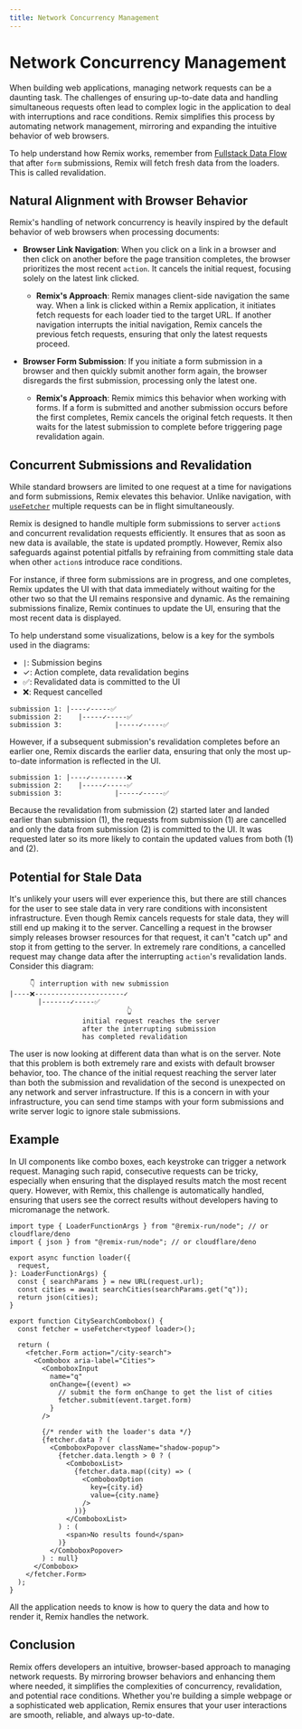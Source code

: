 ```yaml
---
title: Network Concurrency Management
---
```


# Network Concurrency Management

When building web applications, managing network requests can be a daunting task. The challenges of ensuring up-to-date data and handling simultaneous requests often lead to complex logic in the application to deal with interruptions and race conditions. Remix simplifies this process by automating network management, mirroring and expanding the intuitive behavior of web browsers.

To help understand how Remix works, remember from [Fullstack Data Flow][fullstack_data_flow] that after `form` submissions, Remix will fetch fresh data from the loaders. This is called revalidation.

## Natural Alignment with Browser Behavior

Remix's handling of network concurrency is heavily inspired by the default behavior of web browsers when processing documents:

- **Browser Link Navigation**: When you click on a link in a browser and then click on another before the page transition completes, the browser prioritizes the most recent `action`. It cancels the initial request, focusing solely on the latest link clicked.

  - **Remix's Approach**: Remix manages client-side navigation the same way. When a link is clicked within a Remix application, it initiates fetch requests for each loader tied to the target URL. If another navigation interrupts the initial navigation, Remix cancels the previous fetch requests, ensuring that only the latest requests proceed.

- **Browser Form Submission**: If you initiate a form submission in a browser and then quickly submit another form again, the browser disregards the first submission, processing only the latest one.

  - **Remix's Approach**: Remix mimics this behavior when working with forms. If a form is submitted and another submission occurs before the first completes, Remix cancels the original fetch requests. It then waits for the latest submission to complete before triggering page revalidation again.

## Concurrent Submissions and Revalidation

While standard browsers are limited to one request at a time for navigations and form submissions, Remix elevates this behavior. Unlike navigation, with [`useFetcher`][use_fetcher] multiple requests can be in flight simultaneously.

Remix is designed to handle multiple form submissions to server `action`s and concurrent revalidation requests efficiently. It ensures that as soon as new data is available, the state is updated promptly. However, Remix also safeguards against potential pitfalls by refraining from committing stale data when other `action`s introduce race conditions.

For instance, if three form submissions are in progress, and one completes, Remix updates the UI with that data immediately without waiting for the other two so that the UI remains responsive and dynamic. As the remaining submissions finalize, Remix continues to update the UI, ensuring that the most recent data is displayed.

To help understand some visualizations, below is a key for the symbols used in the diagrams:

- `|`: Submission begins
- ✓: Action complete, data revalidation begins
- ✅: Revalidated data is committed to the UI
- ❌: Request cancelled

```text
submission 1: |----✓-----✅
submission 2:    |-----✓-----✅
submission 3:             |-----✓-----✅
```

However, if a subsequent submission's revalidation completes before an earlier one, Remix discards the earlier data, ensuring that only the most up-to-date information is reflected in the UI.

```text
submission 1: |----✓---------❌
submission 2:    |-----✓-----✅
submission 3:             |-----✓-----✅
```

Because the revalidation from submission (2) started later and landed earlier than submission (1), the requests from submission (1) are cancelled and only the data from submission (2) is committed to the UI. It was requested later so its more likely to contain the updated values from both (1) and (2).

## Potential for Stale Data

It's unlikely your users will ever experience this, but there are still chances for the user to see stale data in very rare conditions with inconsistent infrastructure. Even though Remix cancels requests for stale data, they will still end up making it to the server. Cancelling a request in the browser simply releases browser resources for that request, it can't "catch up" and stop it from getting to the server. In extremely rare conditions, a cancelled request may change data after the interrupting `action`'s revalidation lands. Consider this diagram:

```text
     👇 interruption with new submission
|----❌----------------------✓
       |-------✓-----✅
                             👆
                  initial request reaches the server
                  after the interrupting submission
                  has completed revalidation
```

The user is now looking at different data than what is on the server. Note that this problem is both extremely rare and exists with default browser behavior, too. The chance of the initial request reaching the server later than both the submission and revalidation of the second is unexpected on any network and server infrastructure. If this is a concern in with your infrastructure, you can send time stamps with your form submissions and write server logic to ignore stale submissions.

## Example

In UI components like combo boxes, each keystroke can trigger a network request. Managing such rapid, consecutive requests can be tricky, especially when ensuring that the displayed results match the most recent query. However, with Remix, this challenge is automatically handled, ensuring that users see the correct results without developers having to micromanage the network.

```tsx filename=app/routes/city-search.tsx
import type { LoaderFunctionArgs } from "@remix-run/node"; // or cloudflare/deno
import { json } from "@remix-run/node"; // or cloudflare/deno

export async function loader({
  request,
}: LoaderFunctionArgs) {
  const { searchParams } = new URL(request.url);
  const cities = await searchCities(searchParams.get("q"));
  return json(cities);
}

export function CitySearchCombobox() {
  const fetcher = useFetcher<typeof loader>();

  return (
    <fetcher.Form action="/city-search">
      <Combobox aria-label="Cities">
        <ComboboxInput
          name="q"
          onChange={(event) =>
            // submit the form onChange to get the list of cities
            fetcher.submit(event.target.form)
          }
        />

        {/* render with the loader's data */}
        {fetcher.data ? (
          <ComboboxPopover className="shadow-popup">
            {fetcher.data.length > 0 ? (
              <ComboboxList>
                {fetcher.data.map((city) => (
                  <ComboboxOption
                    key={city.id}
                    value={city.name}
                  />
                ))}
              </ComboboxList>
            ) : (
              <span>No results found</span>
            )}
          </ComboboxPopover>
        ) : null}
      </Combobox>
    </fetcher.Form>
  );
}
```

All the application needs to know is how to query the data and how to render it, Remix handles the network.

## Conclusion

Remix offers developers an intuitive, browser-based approach to managing network requests. By mirroring browser behaviors and enhancing them where needed, it simplifies the complexities of concurrency, revalidation, and potential race conditions. Whether you're building a simple webpage or a sophisticated web application, Remix ensures that your user interactions are smooth, reliable, and always up-to-date.

[fullstack_data_flow]: ./data-flow
[use_fetcher]: ../hooks/use-fetcher
